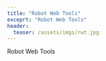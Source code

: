 ```yaml
---
title: "Robot Web Tools"
exceprt: "Robot Web Tools"
header:
  teaser: /assets/imgs/rwt.jpg
---
```


Robot Web Tools
